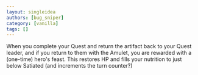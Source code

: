 ```yaml
---
layout: singleidea
authors: [bug_sniper]
category: [vanilla]
tags: []
---
```

When you complete your Quest and return the artifact back to your Quest leader, and if you return to them with the Amulet, you are rewarded with a (one-time) hero's feast. This restores HP and fills your nutrition to just below Satiated (and increments the turn counter?)
